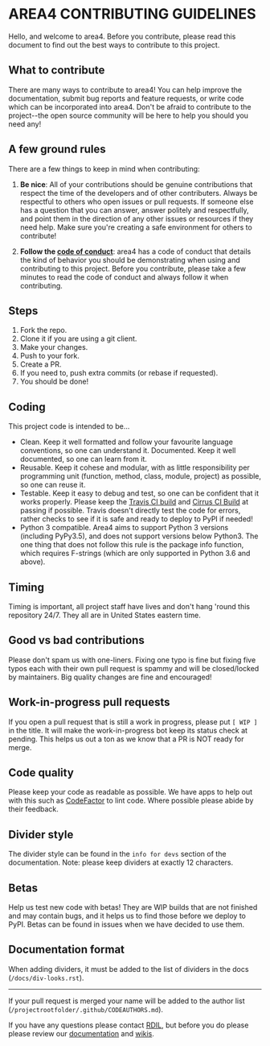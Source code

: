 # AREA4 CONTRIBUTING GUIDELINES

Hello, and welcome to area4.  Before you contribute, please read this document to find out the best ways to contribute to this project.

## What to contribute

There are many ways to contribute to area4! You can help improve the documentation, submit bug reports and feature requests, or write code which can be incorporated into area4. Don't be afraid to contribute to the project--the open source community will be here to help you should you need any!

## A few ground rules

There are a few things to keep in mind when contributing:

1. **Be nice**: All of your contributions should be genuine contributions that respect the time of the developers and of other contributers. Always be respectful to others who open issues or pull requests. If someone else has a question that you can answer, answer politely and respectfully, and point them in the direction of any other issues or resources if they need help. Make sure you're creating a safe environment for others to contribute!

2. **Follow the [code of conduct](https://rdil.rocks/area4/CODE_OF_CONDUCT/)**: area4 has a code of conduct that details the kind of behavior you should be demonstrating when using and contributing to this project. Before you contribute, please take a few minutes to read the code of conduct and always follow it when contributing.

## Steps

1. Fork the repo.
2. Clone it if you are using a git client.
3. Make your changes.
4. Push to your fork.
5. Create a PR.
6. If you need to, push extra commits (or rebase if requested).
7. You should be done!

## Coding

This project code is intended to be...

- Clean. Keep it well formatted and follow your favourite language conventions, so one can understand it.
Documented. Keep it well documented, so one can learn from it.
- Reusable. Keep it cohese and modular, with as little responsibility per programming unit (function, method, class, module, project) as possible, so one can reuse it.
- Testable. Keep it easy to debug and test, so one can be confident that it works properly.  Please keep the [Travis CI build](https://travis-ci.com/RDIL/area4) and [Cirrus CI Build](https://cirrus-ci.com/github/RDIL/area4) at passing if possible.  Travis doesn't directly test the code for errors, rather checks to see if it is safe and ready to deploy to PyPI if needed!
- Python 3 compatible.  Area4 aims to support Python 3 versions (including PyPy3.5), and does not support versions below Python3.  The one thing that does not follow this rule is the package info function, which requires F-strings (which are only supported in Python 3.6 and above).

## Timing

Timing is important, all project staff have lives and don't hang 'round this repository 24/7.
They all are in United States eastern time.

## Good vs bad contributions

Please don't spam us with one-liners. Fixing one typo is fine but fixing five
typos each with their own pull request is spammy and will be closed/locked by maintainers.
Big quality changes are fine and encouraged!

## Work-in-progress pull requests

If you open a pull request that is still a work in progress, please put `[ WIP ]` in the title.
It will make the work-in-progress bot keep its status check at pending.
This helps us out a ton as we know that a PR is NOT ready for merge.

## Code quality

Please keep your code as readable as possible.  We have apps to help out with this such as [CodeFactor](https://codefactor.io) to lint code.  Where possible please abide by their feedback.

## Divider style

The divider style can be found in the `info for devs` section of the documentation.  Note: please keep dividers at exactly 12 characters.

## Betas

Help us test new code with betas!  They are WIP builds that are not finished and may contain bugs, and it helps us to find those before we deploy to PyPI.  Betas can be found in issues when we have decided to use them.

## Documentation format

When adding dividers, it must be added to the list of dividers in the docs (`/docs/div-looks.rst`).

-------------------

If your pull request is merged your name will be added to the author list (`/projectrootfolder/.github/CODEAUTHORS.md`).

If you have any questions please contact [RDIL](mailto:me@rdil.rocks), but before you do please please review our [documentation](https://area4.readthedocs.io/en/latest/) and [wikis](https://github.com/RDIL/area4/wiki).
